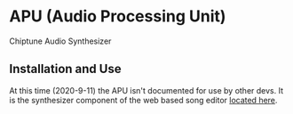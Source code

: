 # APU (Audio Processing Unit)
Chiptune Audio Synthesizer

## Installation and Use
At this time (2020-9-11) the APU isn't documented for use by other devs. It is the synthesizer component of the web based song editor [located here](https://github.com/jacobabrennan/audio_test).
